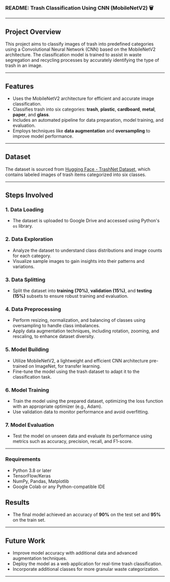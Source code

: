 ### **README: Trash Classification Using CNN (MobileNetV2)** 🗑️  

---

## **Project Overview**  
This project aims to classify images of trash into predefined categories using a Convolutional Neural Network (CNN) based on the MobileNetV2 architecture. The classification model is trained to assist in waste segregation and recycling processes by accurately identifying the type of trash in an image.

---

## **Features**  
- Uses the MobileNetV2 architecture for efficient and accurate image classification.  
- Classifies trash into six categories: **trash**, **plastic**, **cardboard**, **metal**, **paper**, and **glass**.  
- Includes an automated pipeline for data preparation, model training, and evaluation.  
- Employs techniques like **data augmentation** and **oversampling** to improve model performance.  

---

## **Dataset**  
The dataset is sourced from [Hugging Face - TrashNet Dataset](https://huggingface.co/datasets/garythung/trashnet), which contains labeled images of trash items categorized into six classes.  

---

## **Steps Involved**  

### **1. Data Loading**  
- The dataset is uploaded to Google Drive and accessed using Python's `os` library.  

### **2. Data Exploration**  
- Analyze the dataset to understand class distributions and image counts for each category.  
- Visualize sample images to gain insights into their patterns and variations.  

### **3. Data Splitting**  
- Split the dataset into **training (70%)**, **validation (15%)**, and **testing (15%)** subsets to ensure robust training and evaluation.

### **4. Data Preprocessing**  
- Perform resizing, normalization, and balancing of classes using oversampling to handle class imbalances.  
- Apply data augmentation techniques, including rotation, zooming, and rescaling, to enhance dataset diversity.  

### **5. Model Building**  
- Utilize MobileNetV2, a lightweight and efficient CNN architecture pre-trained on ImageNet, for transfer learning.  
- Fine-tune the model using the trash dataset to adapt it to the classification task.  

### **6. Model Training**  
- Train the model using the prepared dataset, optimizing the loss function with an appropriate optimizer (e.g., Adam).  
- Use validation data to monitor performance and avoid overfitting.  

### **7. Model Evaluation**  
- Test the model on unseen data and evaluate its performance using metrics such as accuracy, precision, recall, and F1-score.  

---

### **Requirements**  
- Python 3.8 or later  
- TensorFlow/Keras  
- NumPy, Pandas, Matplotlib  
- Google Colab or any Python-compatible IDE  

## **Results**  
- The final model achieved an accuracy of **90%** on the test set and **95%** on the train set. 
 
---

## **Future Work**  
- Improve model accuracy with additional data and advanced augmentation techniques.  
- Deploy the model as a web application for real-time trash classification.  
- Incorporate additional classes for more granular waste categorization.  

---
